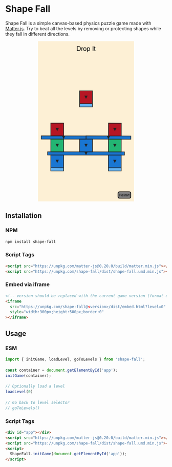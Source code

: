 # Shape Fall

Shape Fall is a simple canvas-based physics puzzle game made with [Matter.js](https://brm.io/matter-js/). Try to beat all the levels by removing or protecting shapes while they fall in different directions.

<p style="text-align:center">
<img src="./images/example.png" alt="ShapeFall Example Level" width="300px"/></p>

## Installation

### NPM

```bash
npm install shape-fall
```

### Script Tags

```html
<script src="https://unpkg.com/matter-js@0.20.0/build/matter.min.js"></script>
<script src="https://unpkg.com/shape-fall/dist/shape-fall.umd.min.js"></script>
```

### Embed via iframe

```html
<!-- version should be replaced with the current game version (format example: 1.0.1)-->
<iframe
  src="https://unpkg.com/shape-fall@<version>/dist/embed.html?level=0"
  style="width:300px;height:500px;border:0"
></iframe>
```

## Usage

### ESM

```js
import { initGame, loadLevel, goToLevels } from 'shape-fall';

const container = document.getElementById('app');
initGame(container);

// Optionally load a level
loadLevel(0)

// Go back to level selector
// goToLevels()
```

### Script Tags

```html
<div id="app"></div>
<script src="https://unpkg.com/matter-js@0.20.0/build/matter.min.js"></script>
<script src="https://unpkg.com/shape-fall/dist/shape-fall.umd.min.js"></script>
<script>
  ShapeFall.initGame(document.getElementById('app'));
</script>
```
